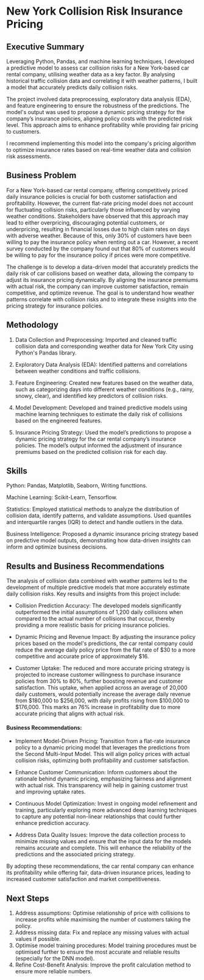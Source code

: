 # New York Collision Risk Insurance Pricing

## Executive Summary
Leveraging Python, Pandas, and machine learning techniques, I developed a predictive model to assess car collision risks for a New York-based car rental company, utilising weather data as a key factor. 
By analysing historical traffic collision data and correlating it with weather patterns, I built a model that accurately predicts daily collision risks. 

The project involved data preprocessing, exploratory data analysis (EDA), and feature engineering to ensure the robustness of the predictions. 
The model's output was used to propose a dynamic pricing strategy for the company’s insurance policies, aligning policy costs with the predicted risk level. 
This approach aims to enhance profitability while providing fair pricing to customers. 

I recommend implementing this model into the company's pricing algorithm to optimize insurance rates based on real-time weather data and collision risk assessments.

## Business Problem
For a New York-based car rental company, offering competitively priced daily insurance policies is crucial for both customer satisfaction and profitability. 
However, the current flat-rate pricing model does not account for fluctuating collision risks, particularly those influenced by varying weather conditions. 
Stakeholders have observed that this approach may lead to either overpricing, discouraging potential customers, or underpricing, resulting in financial losses due to high claim rates on days with adverse weather.
Because of this, only 30% of customers have been willing to pay the insurance policy when renting out a car. 
However, a recent survey conducted by the company found out that 80% of customers would be willing to pay for the insurance policy if prices were more competitive.

The challenge is to develop a data-driven model that accurately predicts the daily risk of car collisions based on weather data, allowing the company to adjust its insurance pricing dynamically. 
By aligning the insurance premiums with actual risk, the company can improve customer satisfaction, remain competitive, and optimize revenue. 
The goal is to understand how weather patterns correlate with collision risks and to integrate these insights into the pricing strategy for insurance policies.

## Methodology
1. Data Collection and Preprocessing: Imported and cleaned traffic collision data and corresponding weather data for New York City using Python's Pandas library.

2. Exploratory Data Analysis (EDA): Identified patterns and correlations between weather conditions and traffic collisions. 

3. Feature Engineering: Created new features based on the weather data, such as categorizing days into different weather conditions (e.g., rainy, snowy, clear), and identified key predictors of collision risks.

4. Model Development: Developed and trained predictive models using machine learning techniques to estimate the daily risk of collisions based on the engineered features.

5. Insurance Pricing Strategy: Used the model’s predictions to propose a dynamic pricing strategy for the car rental company’s insurance policies. 
The model’s output informed the adjustment of insurance premiums based on the predicted collision risk for each day.

## Skills
Python: Pandas, Matplotlib, Seaborn, Writing functtions.

Machine Learning: Scikit-Learn, Tensorflow.

Statistics: Employed statistical methods to analyze the distribution of collision data, identify patterns, and validate assumptions. Used quantiles and interquartile ranges (IQR) to detect and handle outliers in the data.

Business Intelligence: Proposed a dynamic insurance pricing strategy based on predictive model outputs, demonstrating how data-driven insights can inform and optimize business decisions.

## Results and Business Recommendations

The analysis of collision data combined with weather patterns led to the development of multiple predictive models that more accurately estimate daily collision risks. Key results and insights from this project include:

- Collision Prediction Accuracy: The developed models significantly outperformed the initial assumptions of 1,200 daily collisions when compared to the actual number of collisions that occur, thereby providing a more realistic basis for pricing insurance policies.

- Dynamic Pricing and Revenue Impact: By adjusting the insurance policy prices based on the model's predictions, the car rental company could reduce the average daily policy price from the flat rate of $30 to a more competitive and accurate price of approximately $16.

- Customer Uptake: The reduced and more accurate pricing strategy is projected to increase customer willingness to purchase insurance policies from 30% to 80%, further boosting revenue and customer satisfaction.
  This uptake, when applied across an average of 20,000 daily customers, would potentially increase the average daily revenue from $180,000 to $256,000, with daily profits rising from $100,000 to $176,000.
  This marks an 76% increase in profitability due to more accurate pricing that aligns with actual risk.
  
#### Business Recommendations:

- Implement Model-Driven Pricing: Transition from a flat-rate insurance policy to a dynamic pricing model that leverages the predictions from the Second Multi-Input Model. This will align policy prices with actual collision risks, optimizing both profitability and customer satisfaction.

- Enhance Customer Communication: Inform customers about the rationale behind dynamic pricing, emphasizing fairness and alignment with actual risk. This transparency will help in gaining customer trust and improving uptake rates.

- Continuous Model Optimization: Invest in ongoing model refinement and training, particularly exploring more advanced deep learning techniques to capture any potential non-linear relationships that could further enhance prediction accuracy.

- Address Data Quality Issues: Improve the data collection process to minimize missing values and ensure that the input data for the models remains accurate and complete. This will enhance the reliability of the predictions and the associated pricing strategy.

By adopting these recommendations, the car rental company can enhance its profitability while offering fair, data-driven insurance prices, leading to increased customer satisfaction and market competitiveness.

## Next Steps

1. Address assumptions: Optimise relationship of price with collisions to increase profits while maximising the number of customers taking the policy.
2. Address missing data: Fix and replace any missing values with actual values if possible.
3. Optimise model training procedures: Model training procedures must be optimised further to ensure the most accurate and reliable results (especially for the DNN model).
4. Refine Cost-Benefit Analysis: Improve the profit calculation method to ensure more reliable numbers.
